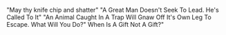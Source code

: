 "May thy knife chip and shatter"
"A Great Man Doesn't Seek To Lead. He's Called To It"
"An Animal Caught In A Trap Will Gnaw Off It's Own Leg To Escape. What Will You Do?"
When Is A Gift Not A Gift?"

